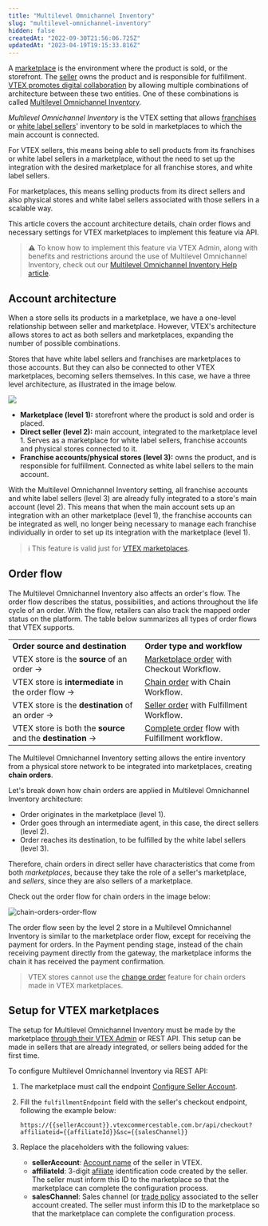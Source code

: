 ```yaml
---
title: "Multilevel Omnichannel Inventory"
slug: "multilevel-omnichannel-inventory"
hidden: false
createdAt: "2022-09-30T21:56:06.725Z"
updatedAt: "2023-04-19T19:15:33.816Z"
---
```


A [marketplace](https://help.vtex.com/pt/tutorial/estrategias-de-marketplace-na-vtex--tutorials_402) is the environment where the product is sold, or the storefront. The [seller](https://help.vtex.com/en/tutorial/estrategias-de-marketplace-na-vtex--tutorials_402#selling-on-marketplaces) owns the product and is responsible for fulfillment. [VTEX promotes digital collaboration](https://vtex.com/us-en/ecommerce-marketplace/) by allowing multiple combinations of architecture between these two entities. One of these combinations is called [Multilevel Omnichannel Inventory](https://help.vtex.com/pt/tutorial/multilevel-omnichannel-inventory--7M1xyCZWUyCB7PcjNtOyw4).

*Multilevel Omnichannel Inventory* is the VTEX setting that allows [franchises](https://help.vtex.com/en/tutorial/o-que-e-conta-franquia--kWQC6RkFSCUFGgY5gSjdl) or [white label sellers](https://help.vtex.com/en/tutorial/white-label-seller--5orlGHyDHGAYciQ64oEgKa)' inventory to be sold in marketplaces to which the main account is connected.

For VTEX sellers, this means being able to sell products from its franchises or white label sellers in a marketplace, without the need to set up the integration with the desired marketplace for all franchise stores, and white label sellers.

For marketplaces, this means selling products from its direct sellers and also physical stores and white label sellers associated with those sellers in a scalable way.

This article covers the account architecture details, chain order flows and necessary settings for VTEX marketplaces to implement this feature via API. 

>⚠️ To know how to implement this feature via VTEX Admin, along with benefits and restrictions around the use of Multilevel Omnichannel Inventory, check out our [Multilevel Omnichannel Inventory Help article](https://help.vtex.com/pt/tutorial/multilevel-omnichannel-inventory--7M1xyCZWUyCB7PcjNtOyw4).

## Account architecture

When a store sells its products in a marketplace, we have a one-level relationship between seller and marketplace. However, VTEX's architecture allows stores to act as both sellers and marketplaces, expanding the number of possible combinations.

Stores that have white label sellers and franchises are marketplaces to those accounts. But they can also be connected to other VTEX marketplaces, becoming sellers themselves. In this case, we have a three level architecture, as illustrated in the image below.

![](https://cdn.jsdelivr.net/gh/vtexdocs/dev-portal-content@main/images/multilevel-omnichannel-inventory-0.png)

- **Marketplace (level 1):** storefront where the product is sold and order is placed.
- **Direct seller (level 2):** main account, integrated to the marketplace level 1. Serves as a marketplace for white label sellers, franchise accounts and physical stores connected to it.
- **Franchise accounts/physical stores (level 3):** owns the product, and is responsible for fulfillment. Connected as white label sellers to the main account.

With the Multilevel Omnichannel Inventory setting, all franchise accounts and white label sellers (level 3) are already fully integrated to a store's main account (level 2). This means that when the main account sets up an integration with an other marketplace (level 1), the franchise accounts can be integrated as well, no longer being necessary to manage each franchise individually in order to set up its integration with the marketplace (level 1).

>ℹ️ This feature is valid just for [VTEX marketplaces](https://help.vtex.com/pt/tutorial/marketplace-strategies-at-vtex--tutorials_402#ser-um-marketplace-vtex).

## Order flow

The Multilevel Omnichannel Inventory also affects an order's flow. The order flow describes the status, possibilities, and actions throughout the life cycle of an order. With the flow, retailers can also track the mapped order status on the platform. The table below summarizes all types of order flows that VTEX supports.

<table>
    <tr>
        <td><strong>Order source and destination</strong></td>
        <td><strong>Order type and workflow</strong></td>
    </tr>
    <tr>
        <td>VTEX store is the <strong>source</strong> of an order →</td>
        <td><a
                href="https://help.vtex.com/en/tutorial/fluxo-e-status-de-pedidos--tutorials_196#marketplace-flow">Marketplace order</a>
            with Checkout Workflow.</td>
    </tr>
    <tr>
        <td>VTEX store is <strong>intermediate</strong> in the order flow →</td>
        <td><a
                href="https://help.vtex.com/en/tutorial/fluxo-e-status-de-pedidos--tutorials_196#chain-flow">Chain order</a>
            with Chain Workflow.</td>
    </tr>
    <tr>
        <td>VTEX store is the <strong>destination</strong> of an order →</td>
        <td><a
                href="https://help.vtex.com/en/tutorial/fluxo-e-status-de-pedidos--tutorials_196#seller-flow">Seller order</a>
            with Fulfillment Workflow.</td>
    </tr>
    <tr>
        <td>VTEX store is both the <strong>source</strong> and the <strong>destination</strong> →</td>
        <td><a
                href="https://help.vtex.com/en/tutorial/fluxo-e-status-de-pedidos--tutorials_196#complete-flow">Complete order</a>
            flow with Fulfillment workflow.</td>
    </tr>
</table>

The Multilevel Omnichannel Inventory setting allows the entire inventory from a physical store network to be integrated into marketplaces, creating **chain orders**.

Let's break down how chain orders are applied in Multilevel Omnichannel Inventory architecture:

- Order originates in the marketplace (level 1).
- Order goes through an intermediate agent, in this case, the direct sellers (level 2).
- Order reaches its destination, to be fulfilled by the white label sellers (level 3).

Therefore, chain orders in direct seller have characteristics that come from both *marketplaces*, because they take the role of a seller's marketplace, and *sellers*, since they are also sellers of a marketplace.

Check out the order flow for chain orders in the image below:

![chain-orders-order-flow](https://cdn.jsdelivr.net/gh/vtexdocs/dev-portal-content@main/images/multilevel-omnichannel-inventory-1.png)

The order flow seen by the level 2 store in a Multilevel Omnichannel Inventory is similar to the marketplace order flow, except for receiving the payment for orders. In the Payment pending stage, instead of the chain receiving payment directly from the gateway, the marketplace informs the chain it has received the payment confirmation.

> VTEX stores cannot use the [change order](https://developers.vtex.com/docs/guides/change-order) feature for chain orders made in VTEX marketplaces.

## Setup for VTEX marketplaces

The setup for Multilevel Omnichannel Inventory must be made by the marketplace [through their VTEX Admin](https://help.vtex.com/en/tutorial/multilevel-omnichannel-inventory--7M1xyCZWUyCB7PcjNtOyw4) or REST API. This setup can be made in sellers that are already integrated, or sellers being added for the first time.

To configure Multilevel Omnichannel Inventory via REST API:

1. The marketplace must call the endpoint [Configure Seller Account](https://developers.vtex.com/docs/api-reference/marketplace-apis#post-/seller-register/pvt/sellers).
2. Fill the `fulfillmentEndpoint` field with the seller's checkout endpoint, following the example below:

   ```
   https://{{sellerAccount}}.vtexcommercestable.com.br/api/checkout?affiliateid={{affiliateId}}&sc={{salesChannel}}
   ```

3. Replace the placeholders with the following values:

   - **sellerAccount**: [Account name](https://help.vtex.com/pt/tutorial/o-que-e-account-name--i0mIGLcg3QyEy8OCicEoC) of the seller in VTEX.
   - **affiliateId**: 3-digit [afiliate](https://help.vtex.com/pt/tutorial/o-que-e-afiliado--4bN3e1YarSEammk2yOeMc0) identification code created by the seller. The seller must inform this ID to the marketplace so that the marketplace can complete the configuration process.
   - **salesChannel**: Sales channel (or [trade policy](https://help.vtex.com/en/tutorial/como-funciona-uma-politica-comercial--6Xef8PZiFm40kg2STrMkMV#master-data) associated to the seller account created. The seller must inform this ID to the marketplace so that the marketplace can complete the configuration process.
